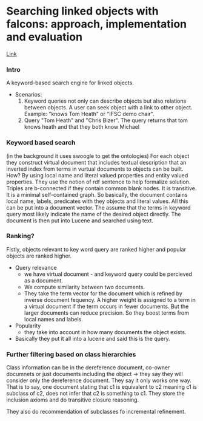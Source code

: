 # Searching linked objects with falcons: approach, implementation and evaluation

[Link](https://www.researchgate.net/publication/220123904_Searching_Linked_Objects_with_Falcons_Approach_Implementation_and_Evaluation)

### Intro

A keyword-based search engine for linked objects.

- Scenarios:
  1. Keyword queries not only can describe objects but also relations between objects. A user can seek object with a link to other object. Example: "knows Tom Heath" or "IFSC demo chair". 
  2. Query "Tom Heath" and "Chris Bizer". The query returns that tom knows heath and that they both know Michael


### Keyword based search

(in the background it uses swoogle to get the ontologies)
For each object they construct virtual document that includes textual description that an inverted index from terms in vurtual documents to objects can be built.
How? By using local name and literal valued properties and entity valued properties.
They use the notion of rdf sentence to help formalize solution. Triples are b-connected if they contain common blank nodes. It is transitive. It is a minimal self-contained graph. So basically, the document contains local name, labels, predicates with they objects and literal values. All this can be put into a document vector. The assume that the terms in keyword query most likely indicate the name of the desired object directly. The document is then put into Lucene and searched using text.

### Ranking?

Fistly, objects relevant to key word query are ranked higher and popular objects are ranked higher.
- Query relevance
  - we have virtual document - and keyword query could be percieved as a document.
  - We compute similarity between two documents.
  - They take the term vector for the document which is refined by inverse document fequency. A higher weight is assigned to a term in a virtual document if the term occurs in fewer documents. But the larger documents can reduce precision. So they boost terms  from local names and labels.
- Popularity
  - they take into account in how many documents the object exists.
- Basically they put it all into a lucene and said this is the query.

### Further filtering based on class hierarchies

Class information can be in the dereference document, co-owner documnets or just documents including the object -> they say they will consider only the dereference document. They say it only works one way. That is to say, one document stating that c1 is equivalent to c2 meaning c1 is subclass of c2, does not infer that c2 is something to c1. They store the inclusion axioms and do transitive closure reasoning.

They also do recommendation of subclasses fo incremental refinement.